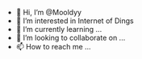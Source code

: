 - 👋 Hi, I’m @Mooldyy
- 👀 I’m interested in Internet of Dings
- 🌱 I’m currently learning ...
- 💞️ I’m looking to collaborate on ...
- 📫 How to reach me ...

<!---
Mooldyy/Mooldyy is a ✨ special ✨ repository because its `README.md` (this file) appears on your GitHub profile.
You can click the Preview link to take a look at your changes.
--->
